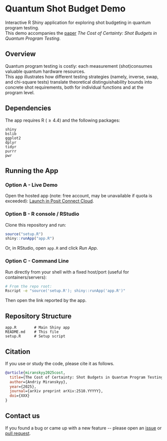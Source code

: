 # Quantum Shot Budget Demo

Interactive R Shiny application for exploring shot budgeting in quantum program testing.  
This demo accompanies the [paper](https://arxiv.org/abs/2510.YYYYY) *The Cost of Certainty: Shot Budgets in Quantum Program Testing*.

## Overview

Quantum program testing is costly: each measurement (shot)consumes valuable quantum hardware resources.  
This app illustrates how different testing strategies (namely, inverse, swap, and chi-square tests) translate theoretical distinguishability bounds into concrete shot requirements, both for individual functions and at the program level.

## Dependencies

The app requires R ($\geq 4.4$) and the following packages:
```
shiny
bslib
ggplot2
dplyr
tidyr
purrr
pwr
```

## Running the App

### Option A - Live Demo

Open the hosted app (note: free account, may be unavailable if quota is exceeded): [Launch in Posit Connect Cloud](https://019a1358-9083-cdd0-9cc9-c4ccb9171663.share.connect.posit.cloud/).

### Option B - R console / RStudio
Clone this repository and run:
```r
source("setup.R")
shiny::runApp("app.R")
```
Or, in RStudio, open `app.R` and click *Run App*.

### Option C - Command Line
Run directly from your shell with a fixed host/port (useful for containers/servers):
```bash
# From the repo root:
Rscript -e "source('setup.R'); shiny::runApp('app.R')"
```
Then open the link reported by the app.

## Repository Structure

```
app.R        # Main Shiny app
README.md    # This file
setup.R      # Setup script
```

## Citation
If you use or study the code, please cite it as follows.
```bibtex
@article{miranskyy2025cost,
  title={The Cost of Certainty: Shot Budgets in Quantum Program Testing},
  author={Andriy Miranskyy},
  year={2025},
  journal={arXiv preprint arXiv:2510.YYYYY},
  doi={XXX}
}
```

## Contact us
If you found a bug or came up with a new feature -- 
please open an [issue](https://github.com/miranska/qse-shot-budget/issues) 
or [pull request](https://github.com/miranska/qse-shot-budget/pulls).
